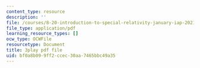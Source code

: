```yaml
---
content_type: resource
description: ''
file: /courses/8-20-introduction-to-special-relativity-january-iap-2021/bf0a8b099ff2ccec30aa7465bbc49a35_2YPu29d8RZY.pdf
file_type: application/pdf
learning_resource_types: []
ocw_type: OCWFile
resourcetype: Document
title: 3play pdf file
uid: bf0a8b09-9ff2-ccec-30aa-7465bbc49a35
---
```

